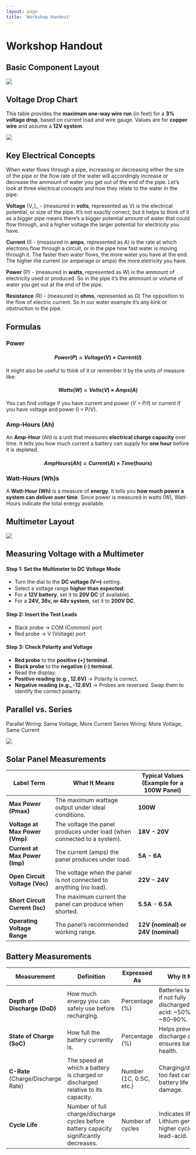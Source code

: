 ```yaml
---
layout: page
title: 'Workshop Handout'
---
```


# Workshop Handout

## Basic Component Layout

![](https://raw.githubusercontent.com/solarworkshop/solarworkshop.github.io/main/images/basic-setup.png)

## Voltage Drop Chart

This table provides the **maximum one-way wire run** (in feet) for a **3% voltage drop**, based on current load and wire gauge. Values are for **copper wire** and assume a **12V system**.

![](https://raw.githubusercontent.com/solarworkshop/solarworkshop.github.io/main/images/volt-drop-12v.jpg)

## Key Electrical Concepts

When water flows through a pipe, increasing or decreasing either the size of the pipe or the flow rate of the water will accordingly increase or decrease the ammount of water you get out of the end of the pipe. Let’s look at three electrical concepts and how they relate to the water in the pipe:

**Voltage** (V_)_ - (measured in **volts**, represented as V) is the electrical potential, or size of the pipe. It’s not exactly correct, but it helps to think of it as a bigger pipe means there’s a bigger potential amount of water that could flow through, and a higher voltage the larger potential for electricity you have.

**Current** (I) - (measured in **amps**, represented as A) is the rate at which electrons flow through a circuit, or in the pipe how fast water is moving through it. The faster then water flows, the more water you have at the end. The higher the current (or amperage or amps) the more eletricity you have.

**Power** (P) - (measured in **watts**, represented as W) is the ammount of electricity used or produced. So in the pipe it’s the ammount or volume of water you get out at the end of the pipe.

**Resistance** (R) - (measured in **ohms**, represented as Ω) The opposition to the flow of electric current. So in our water example it’s any kink or obstruction in the pipe.

## Formulas

### Power

#### $$Power(P) = Voltage(V) \times Current(I)$$

It might also be useful to think of it or remember it by the units of measure like:

#### $$Watts (W) = Volts (V) \times Amps (A)$$

You can find voltage if you have current and power (_V = P/I_) or current if you have voltage and power (I = P/V).

### Amp-Hours (Ah)

An **Amp-Hour** (Ah) is a unit that measures **electrical charge capacity** over time. It tells you how much current a battery can supply for **one hour** before it is depleted.

#### $$AmpHours(Ah) = Current (A) \times Time (hours)$$

### Watt-Hours (Wh)s

A **Watt-Hour (Wh)** is a measure of **energy**. It tells you **how much power a system can deliver over time**. Since power is measured in watts (W), Watt-Hours indicate the total energy available.

## Multimeter Layout

![](https://raw.githubusercontent.com/solarworkshop/solarworkshop.github.io/main/images/multimeter.png)

## Measuring Voltage with a Multimeter

#### Step 1: Set the Multimeter to DC Voltage Mode

- Turn the dial to the **DC voltage (V⎓)** setting.
- Select a voltage range **higher than expected**:
- For a **12V battery**, set it to **20V DC** (if available).
- For a **24V, 36v, or 48v system**, set it to **200V DC**.

#### Step 2: Insert the Test Leads

- Black probe → COM (Common) port
- Red probe → V (Voltage) port

#### Step 3: Check Polarity and Voltage

- **Red probe** to the **positive (+) terminal**.
- **Black probe** to the **negative (-) terminal**.
- Read the display:
- **Positive reading (e.g., 12.6V)** → Polarity is correct.
- **Negative reading (e.g., -12.6V)** → Probes are reversed. Swap them to identify the correct polarity.

## Parallel vs. Series

Parallel Wiring: Same Voltage, More Current
Series Wiring: More Voltage, Same Current

![](https://raw.githubusercontent.com/solarworkshop/solarworkshop.github.io/main/images/parallel-series.png)

## Solar Panel Measurements

| **Label Term** | **What It Means** | **Typical Values (Example for a 100W Panel)** |
| --- | --- | --- |
| **Max Power (Pmax)** | The maximum wattage output under ideal conditions. | **100W** |
| **Voltage at Max Power (Vmp)** | The voltage the panel produces under load (when connected to a system). | **18V - 20V** |
| **Current at Max Power (Imp)** | The current (amps) the panel produces under load. | **5A - 6A** |
| **Open Circuit Voltage (Voc)** | The voltage when the panel is not connected to anything (no load). | **22V - 24V** |
| **Short Circuit Current (Isc)** | The maximum current the panel can produce when shorted. | **5.5A - 6.5A** |
| **Operating Voltage Range** | The panel’s recommended working range. | **12V (nominal) or 24V (nominal)** |

## Battery Measurements

| Measurement | Definition | Expressed As | Why It Matters | Example |
|-----------------------|--------------------------------------------------------------|-------------------------|--------------------------------------------------------------------------|-----------------------------------------------------------|
| **Depth of Discharge (DoD)** | How much energy you can safely use before recharging.| Percentage (%) | Batteries last longer if not fully discharged. Lead-acid: ~50%; Lithium: ~80–90%. | Lead-acid: 50% DoD; Lithium: 80-90% DoD |
| **State of Charge (SoC)**    | How full the battery currently is.                         | Percentage (%)          | Helps prevent over-discharge and ensures battery health.                 | Fully charged = 100%; fully empty = 0%                    |
| **C-Rate** (Charge/Discharge Rate) | The speed at which a battery is charged or discharged relative to its capacity. | Number (1C, 0.5C, etc.) | Charging/discharging too fast can shorten battery life or cause damage.  | 1C: full charge/discharge in 1 hour; 0.5C: in 2 hours     |
| **Cycle Life**               | Number of full charge/discharge cycles before battery capacity significantly decreases. | Number of cycles        | Indicates lifespan. Lithium generally has higher cycle life than lead-acid. | 500 cycles (typical lead-acid); 2000+ cycles (typical lithium) |